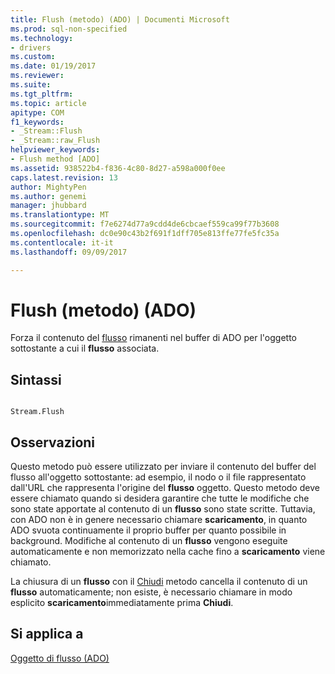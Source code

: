 ```yaml
---
title: Flush (metodo) (ADO) | Documenti Microsoft
ms.prod: sql-non-specified
ms.technology:
- drivers
ms.custom: 
ms.date: 01/19/2017
ms.reviewer: 
ms.suite: 
ms.tgt_pltfrm: 
ms.topic: article
apitype: COM
f1_keywords:
- _Stream::Flush
- _Stream::raw_Flush
helpviewer_keywords:
- Flush method [ADO]
ms.assetid: 938522b4-f836-4c80-8d27-a598a000f0ee
caps.latest.revision: 13
author: MightyPen
ms.author: genemi
manager: jhubbard
ms.translationtype: MT
ms.sourcegitcommit: f7e6274d77a9cdd4de6cbcaef559ca99f77b3608
ms.openlocfilehash: dc0e90c43b2f691f1dff705e813ffe77fe5fc35a
ms.contentlocale: it-it
ms.lasthandoff: 09/09/2017

---
```

# <a name="flush-method-ado"></a>Flush (metodo) (ADO)
Forza il contenuto del [flusso](../../../ado/reference/ado-api/stream-object-ado.md) rimanenti nel buffer di ADO per l'oggetto sottostante a cui il **flusso** associata.  
  
## <a name="syntax"></a>Sintassi  
  
```  
  
Stream.Flush  
```  
  
## <a name="remarks"></a>Osservazioni  
 Questo metodo può essere utilizzato per inviare il contenuto del buffer del flusso all'oggetto sottostante: ad esempio, il nodo o il file rappresentato dall'URL che rappresenta l'origine del **flusso** oggetto. Questo metodo deve essere chiamato quando si desidera garantire che tutte le modifiche che sono state apportate al contenuto di un **flusso** sono state scritte. Tuttavia, con ADO non è in genere necessario chiamare **scaricamento**, in quanto ADO svuota continuamente il proprio buffer per quanto possibile in background. Modifiche al contenuto di un **flusso** vengono eseguite automaticamente e non memorizzato nella cache fino a **scaricamento** viene chiamato.  
  
 La chiusura di un **flusso** con il [Chiudi](../../../ado/reference/ado-api/close-method-ado.md) metodo cancella il contenuto di un **flusso** automaticamente; non esiste, è necessario chiamare in modo esplicito **scaricamento**immediatamente prima **Chiudi**.  
  
## <a name="applies-to"></a>Si applica a  
 [Oggetto di flusso (ADO)](../../../ado/reference/ado-api/stream-object-ado.md)
